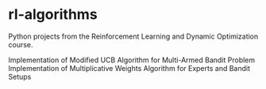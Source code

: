 # rl-algorithms
Python projects from the Reinforcement Learning and Dynamic Optimization course.

Implementation of Modified UCB Algorithm for Multi-Armed Bandit Problem
Implementation of Multiplicative Weights Algorithm for Experts and Bandit Setups

